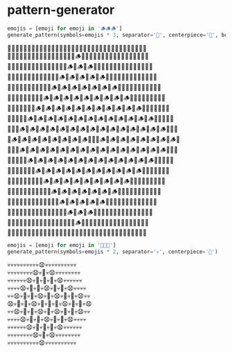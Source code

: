 # pattern-generator

```python
emojis = [emoji for emoji in '🪵🪵🪵']
generate_pattern(symbols=emojis * 3, separator='🌲', centerpiece='🍄', border='🌳')
```

🌳🌳🌳🌳🌳🌳🌳🌳🌳🌳🌳🌳🌳🌳🌳🌳🌳🌳🌳🌳🌳🌳🌳🌳🌳🌳🌳🌳🌳🌳🌳🌳🌳🌳🌳\
🌳🌲🌲🌲🌲🌲🌲🌲🌲🌲🌲🌲🌲🌲🌲🌲🌲🪵🌲🌲🌲🌲🌲🌲🌲🌲🌲🌲🌲🌲🌲🌲🌲🌲🌳\
🌳🌲🌲🌲🌲🌲🌲🌲🌲🌲🌲🌲🌲🌲🌲🪵🌲🪵🌲🪵🌲🌲🌲🌲🌲🌲🌲🌲🌲🌲🌲🌲🌲🌲🌳\
🌳🌲🌲🌲🌲🌲🌲🌲🌲🌲🌲🌲🌲🪵🌲🪵🌲🪵🌲🪵🌲🪵🌲🌲🌲🌲🌲🌲🌲🌲🌲🌲🌲🌲🌳\
🌳🌲🌲🌲🌲🌲🌲🌲🌲🌲🌲🪵🌲🪵🌲🪵🌲🪵🌲🪵🌲🪵🌲🪵🌲🌲🌲🌲🌲🌲🌲🌲🌲🌲🌳\
🌳🌲🌲🌲🌲🌲🌲🌲🌲🪵🌲🪵🌲🪵🌲🪵🌲🪵🌲🪵🌲🪵🌲🪵🌲🪵🌲🌲🌲🌲🌲🌲🌲🌲🌳\
🌳🌲🌲🌲🌲🌲🌲🪵🌲🪵🌲🪵🌲🪵🌲🪵🌲🪵🌲🪵🌲🪵🌲🪵🌲🪵🌲🪵🌲🌲🌲🌲🌲🌲🌳\
🌳🌲🌲🌲🌲🪵🌲🪵🌲🪵🌲🪵🌲🪵🌲🪵🌲🪵🌲🪵🌲🪵🌲🪵🌲🪵🌲🪵🌲🪵🌲🌲🌲🌲🌳\
🌳🌲🌲🪵🌲🪵🌲🪵🌲🪵🌲🪵🌲🪵🌲🪵🌲🪵🌲🪵🌲🪵🌲🪵🌲🪵🌲🪵🌲🪵🌲🪵🌲🌲🌳\
🌳🪵🌲🪵🌲🪵🌲🪵🌲🪵🌲🪵🌲🪵🌲🪵🌲🍄🌲🪵🌲🪵🌲🪵🌲🪵🌲🪵🌲🪵🌲🪵🌲🪵🌳\
🌳🌲🌲🪵🌲🪵🌲🪵🌲🪵🌲🪵🌲🪵🌲🪵🌲🪵🌲🪵🌲🪵🌲🪵🌲🪵🌲🪵🌲🪵🌲🪵🌲🌲🌳\
🌳🌲🌲🌲🌲🪵🌲🪵🌲🪵🌲🪵🌲🪵🌲🪵🌲🪵🌲🪵🌲🪵🌲🪵🌲🪵🌲🪵🌲🪵🌲🌲🌲🌲🌳\
🌳🌲🌲🌲🌲🌲🌲🪵🌲🪵🌲🪵🌲🪵🌲🪵🌲🪵🌲🪵🌲🪵🌲🪵🌲🪵🌲🪵🌲🌲🌲🌲🌲🌲🌳\
🌳🌲🌲🌲🌲🌲🌲🌲🌲🪵🌲🪵🌲🪵🌲🪵🌲🪵🌲🪵🌲🪵🌲🪵🌲🪵🌲🌲🌲🌲🌲🌲🌲🌲🌳\
🌳🌲🌲🌲🌲🌲🌲🌲🌲🌲🌲🪵🌲🪵🌲🪵🌲🪵🌲🪵🌲🪵🌲🪵🌲🌲🌲🌲🌲🌲🌲🌲🌲🌲🌳\
🌳🌲🌲🌲🌲🌲🌲🌲🌲🌲🌲🌲🌲🪵🌲🪵🌲🪵🌲🪵🌲🪵🌲🌲🌲🌲🌲🌲🌲🌲🌲🌲🌲🌲🌳\
🌳🌲🌲🌲🌲🌲🌲🌲🌲🌲🌲🌲🌲🌲🌲🪵🌲🪵🌲🪵🌲🌲🌲🌲🌲🌲🌲🌲🌲🌲🌲🌲🌲🌲🌳\
🌳🌲🌲🌲🌲🌲🌲🌲🌲🌲🌲🌲🌲🌲🌲🌲🌲🪵🌲🌲🌲🌲🌲🌲🌲🌲🌲🌲🌲🌲🌲🌲🌲🌲🌳\
🌳🌳🌳🌳🌳🌳🌳🌳🌳🌳🌳🌳🌳🌳🌳🌳🌳🌳🌳🌳🌳🌳🌳🌳🌳🌳🌳🌳🌳🌳🌳🌳🌳🌳🌳

```python
emojis = [emoji for emoji in '🥵💩😧']
generate_pattern(symbols=emojis * 2, separator='💀', centerpiece='👹')
```

💀💀💀💀💀💀💀💀💀💀😧💀💀💀💀💀💀💀💀💀💀\
💀💀💀💀💀💀💀💀😧💀💩💀😧💀💀💀💀💀💀💀💀\
💀💀💀💀💀💀😧💀💩💀🥵💀💩💀😧💀💀💀💀💀💀\
💀💀💀💀😧💀💩💀🥵💀😧💀🥵💀💩💀😧💀💀💀💀\
💀💀😧💀💩💀🥵💀😧💀💩💀😧💀🥵💀💩💀😧💀💀\
😧💀💩💀🥵💀😧💀💩💀👹💀💩💀😧💀🥵💀💩💀😧\
💀💀😧💀💩💀🥵💀😧💀💩💀😧💀🥵💀💩💀😧💀💀\
💀💀💀💀😧💀💩💀🥵💀😧💀🥵💀💩💀😧💀💀💀💀\
💀💀💀💀💀💀😧💀💩💀🥵💀💩💀😧💀💀💀💀💀💀\
💀💀💀💀💀💀💀💀😧💀💩💀😧💀💀💀💀💀💀💀💀\
💀💀💀💀💀💀💀💀💀💀😧💀💀💀💀💀💀💀💀💀💀
